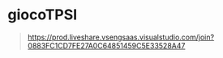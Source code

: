 # giocoTPSI

> https://prod.liveshare.vsengsaas.visualstudio.com/join?0883FC1CD7FE27A0C64851459C5E33528A47